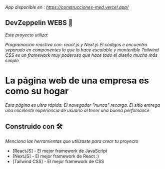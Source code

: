 _App disponible en : https://construcciones-med.vercel.app/_

## DevZeppelin WEBS 🚀

_Este proyecto utiliza:_

_Programación reactiva con: react.js y Next.js_
_El códigos e encuentra separado en componentes lo que lo hace escalable y mantenible_
_Tailwind CSS es un framework muy poderoso que hace todo el diseño mucho más simple_


# La página web de una empresa es como su hogar

_Esta página es ultra rápida. El navegador "nunca" recarga. El sitio entrega una excelente experiencia de usuario al tener una buena perfomance_


## Construido con 🛠️

_Menciona las herramientas que utilizaste para crear tu proyecto_

* [ReactJS] - El mejor framework de JavaScript
* [NextJS] - El mejor framework de React :)
* [Tailwind CSS] - El mejor framework de CSS
